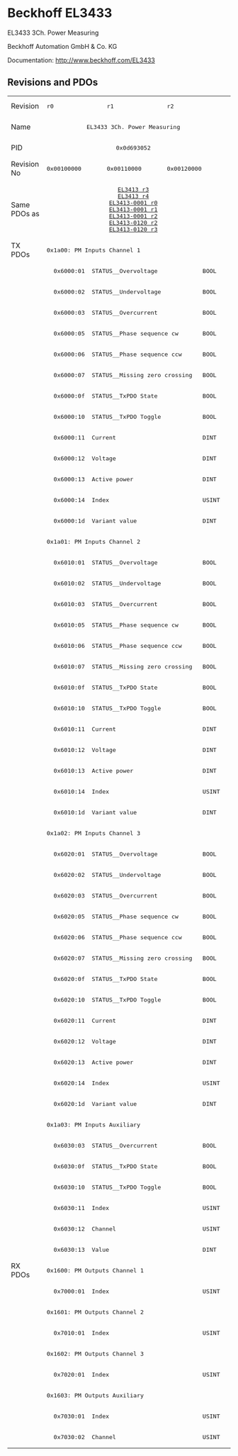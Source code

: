 # Beckhoff EL3433

EL3433 3Ch. Power Measuring

Beckhoff Automation GmbH & Co. KG

Documentation: <a href="http://www.beckhoff.com/EL3433">http://www.beckhoff.com/EL3433</a>

## Revisions and PDOs
<table>
<tr >
<td class="first">Revision</td>
<td ><pre>r0</pre></td>
<td ><pre>r1</pre></td>
<td ><pre>r2</pre></td>
</tr>
<tr >
<td class="first">Name</td>
<td  colspan=3 align="center"><pre>EL3433 3Ch. Power Measuring</pre></td>
</tr>
<tr >
<td class="first">PID</td>
<td  colspan=3 align="center"><pre>0x0d693052</pre></td>
</tr>
<tr >
<td class="first">Revision No</td>
<td ><pre>0x00100000</pre></td>
<td ><pre>0x00110000</pre></td>
<td ><pre>0x00120000</pre></td>
</tr>
<tr >
<td class="first">Same PDOs as</td>
<td  colspan=3 align="center"><pre><a href="EL3413">EL3413 r3</a><br/><a href="EL3413">EL3413 r4</a><br/><a href="EL3413-0001">EL3413-0001 r0</a><br/><a href="EL3413-0001">EL3413-0001 r1</a><br/><a href="EL3413-0001">EL3413-0001 r2</a><br/><a href="EL3413-0120">EL3413-0120 r2</a><br/><a href="EL3413-0120">EL3413-0120 r3</a></pre></td>
</tr>
<tr class="txpdo pdosection">
<td class="first" rowspan=49 valign=top>TX PDOs</td>
<td colspan=3 align="left"><pre>0x1a00: PM Inputs Channel 1</pre></td>
<td></td>
</tr>
<tr class="txpdo">
<td class="first" colspan=3 align="left"><pre>  0x6000:01  STATUS__Overvoltage             BOOL</pre></td>
</tr>
<tr class="txpdo">
<td class="first" colspan=3 align="left"><pre>  0x6000:02  STATUS__Undervoltage            BOOL</pre></td>
</tr>
<tr class="txpdo">
<td class="first" colspan=3 align="left"><pre>  0x6000:03  STATUS__Overcurrent             BOOL</pre></td>
</tr>
<tr class="txpdo">
<td class="first" colspan=3 align="left"><pre>  0x6000:05  STATUS__Phase sequence cw       BOOL</pre></td>
</tr>
<tr class="txpdo">
<td class="first" colspan=3 align="left"><pre>  0x6000:06  STATUS__Phase sequence ccw      BOOL</pre></td>
</tr>
<tr class="txpdo">
<td class="first" colspan=3 align="left"><pre>  0x6000:07  STATUS__Missing zero crossing   BOOL</pre></td>
</tr>
<tr class="txpdo">
<td class="first" colspan=3 align="left"><pre>  0x6000:0f  STATUS__TxPDO State             BOOL</pre></td>
</tr>
<tr class="txpdo">
<td class="first" colspan=3 align="left"><pre>  0x6000:10  STATUS__TxPDO Toggle            BOOL</pre></td>
</tr>
<tr class="txpdo">
<td class="first" colspan=3 align="left"><pre>  0x6000:11  Current                         DINT</pre></td>
</tr>
<tr class="txpdo">
<td class="first" colspan=3 align="left"><pre>  0x6000:12  Voltage                         DINT</pre></td>
</tr>
<tr class="txpdo">
<td class="first" colspan=3 align="left"><pre>  0x6000:13  Active power                    DINT</pre></td>
</tr>
<tr class="txpdo">
<td class="first" colspan=3 align="left"><pre>  0x6000:14  Index                           USINT</pre></td>
</tr>
<tr class="txpdo">
<td class="first" colspan=3 align="left"><pre>  0x6000:1d  Variant value                   DINT</pre></td>
</tr>
<tr class="txpdo pdosection">
<td class="first" colspan=3 align="left"><pre>0x1a01: PM Inputs Channel 2</pre></td>
</tr>
<tr class="txpdo">
<td class="first" colspan=3 align="left"><pre>  0x6010:01  STATUS__Overvoltage             BOOL</pre></td>
</tr>
<tr class="txpdo">
<td class="first" colspan=3 align="left"><pre>  0x6010:02  STATUS__Undervoltage            BOOL</pre></td>
</tr>
<tr class="txpdo">
<td class="first" colspan=3 align="left"><pre>  0x6010:03  STATUS__Overcurrent             BOOL</pre></td>
</tr>
<tr class="txpdo">
<td class="first" colspan=3 align="left"><pre>  0x6010:05  STATUS__Phase sequence cw       BOOL</pre></td>
</tr>
<tr class="txpdo">
<td class="first" colspan=3 align="left"><pre>  0x6010:06  STATUS__Phase sequence ccw      BOOL</pre></td>
</tr>
<tr class="txpdo">
<td class="first" colspan=3 align="left"><pre>  0x6010:07  STATUS__Missing zero crossing   BOOL</pre></td>
</tr>
<tr class="txpdo">
<td class="first" colspan=3 align="left"><pre>  0x6010:0f  STATUS__TxPDO State             BOOL</pre></td>
</tr>
<tr class="txpdo">
<td class="first" colspan=3 align="left"><pre>  0x6010:10  STATUS__TxPDO Toggle            BOOL</pre></td>
</tr>
<tr class="txpdo">
<td class="first" colspan=3 align="left"><pre>  0x6010:11  Current                         DINT</pre></td>
</tr>
<tr class="txpdo">
<td class="first" colspan=3 align="left"><pre>  0x6010:12  Voltage                         DINT</pre></td>
</tr>
<tr class="txpdo">
<td class="first" colspan=3 align="left"><pre>  0x6010:13  Active power                    DINT</pre></td>
</tr>
<tr class="txpdo">
<td class="first" colspan=3 align="left"><pre>  0x6010:14  Index                           USINT</pre></td>
</tr>
<tr class="txpdo">
<td class="first" colspan=3 align="left"><pre>  0x6010:1d  Variant value                   DINT</pre></td>
</tr>
<tr class="txpdo pdosection">
<td class="first" colspan=3 align="left"><pre>0x1a02: PM Inputs Channel 3</pre></td>
</tr>
<tr class="txpdo">
<td class="first" colspan=3 align="left"><pre>  0x6020:01  STATUS__Overvoltage             BOOL</pre></td>
</tr>
<tr class="txpdo">
<td class="first" colspan=3 align="left"><pre>  0x6020:02  STATUS__Undervoltage            BOOL</pre></td>
</tr>
<tr class="txpdo">
<td class="first" colspan=3 align="left"><pre>  0x6020:03  STATUS__Overcurrent             BOOL</pre></td>
</tr>
<tr class="txpdo">
<td class="first" colspan=3 align="left"><pre>  0x6020:05  STATUS__Phase sequence cw       BOOL</pre></td>
</tr>
<tr class="txpdo">
<td class="first" colspan=3 align="left"><pre>  0x6020:06  STATUS__Phase sequence ccw      BOOL</pre></td>
</tr>
<tr class="txpdo">
<td class="first" colspan=3 align="left"><pre>  0x6020:07  STATUS__Missing zero crossing   BOOL</pre></td>
</tr>
<tr class="txpdo">
<td class="first" colspan=3 align="left"><pre>  0x6020:0f  STATUS__TxPDO State             BOOL</pre></td>
</tr>
<tr class="txpdo">
<td class="first" colspan=3 align="left"><pre>  0x6020:10  STATUS__TxPDO Toggle            BOOL</pre></td>
</tr>
<tr class="txpdo">
<td class="first" colspan=3 align="left"><pre>  0x6020:11  Current                         DINT</pre></td>
</tr>
<tr class="txpdo">
<td class="first" colspan=3 align="left"><pre>  0x6020:12  Voltage                         DINT</pre></td>
</tr>
<tr class="txpdo">
<td class="first" colspan=3 align="left"><pre>  0x6020:13  Active power                    DINT</pre></td>
</tr>
<tr class="txpdo">
<td class="first" colspan=3 align="left"><pre>  0x6020:14  Index                           USINT</pre></td>
</tr>
<tr class="txpdo">
<td class="first" colspan=3 align="left"><pre>  0x6020:1d  Variant value                   DINT</pre></td>
</tr>
<tr class="txpdo pdosection">
<td class="first" colspan=3 align="left"><pre>0x1a03: PM Inputs Auxiliary</pre></td>
</tr>
<tr class="txpdo">
<td class="first" colspan=3 align="left"><pre>  0x6030:03  STATUS__Overcurrent             BOOL</pre></td>
</tr>
<tr class="txpdo">
<td class="first" colspan=3 align="left"><pre>  0x6030:0f  STATUS__TxPDO State             BOOL</pre></td>
</tr>
<tr class="txpdo">
<td class="first" colspan=3 align="left"><pre>  0x6030:10  STATUS__TxPDO Toggle            BOOL</pre></td>
</tr>
<tr class="txpdo">
<td class="first" colspan=3 align="left"><pre>  0x6030:11  Index                           USINT</pre></td>
</tr>
<tr class="txpdo">
<td class="first" colspan=3 align="left"><pre>  0x6030:12  Channel                         USINT</pre></td>
</tr>
<tr class="txpdo">
<td class="first" colspan=3 align="left"><pre>  0x6030:13  Value                           DINT</pre></td>
</tr>
<tr class="rxpdo pdosection">
<td class="first" rowspan=9 valign=top>RX PDOs</td>
<td colspan=3 align="left"><pre>0x1600: PM Outputs Channel 1</pre></td>
<td></td>
</tr>
<tr class="rxpdo">
<td class="first" colspan=3 align="left"><pre>  0x7000:01  Index                           USINT</pre></td>
</tr>
<tr class="rxpdo pdosection">
<td class="first" colspan=3 align="left"><pre>0x1601: PM Outputs Channel 2</pre></td>
</tr>
<tr class="rxpdo">
<td class="first" colspan=3 align="left"><pre>  0x7010:01  Index                           USINT</pre></td>
</tr>
<tr class="rxpdo pdosection">
<td class="first" colspan=3 align="left"><pre>0x1602: PM Outputs Channel 3</pre></td>
</tr>
<tr class="rxpdo">
<td class="first" colspan=3 align="left"><pre>  0x7020:01  Index                           USINT</pre></td>
</tr>
<tr class="rxpdo pdosection">
<td class="first" colspan=3 align="left"><pre>0x1603: PM Outputs Auxiliary</pre></td>
</tr>
<tr class="rxpdo">
<td class="first" colspan=3 align="left"><pre>  0x7030:01  Index                           USINT</pre></td>
</tr>
<tr class="rxpdo">
<td class="first" colspan=3 align="left"><pre>  0x7030:02  Channel                         USINT</pre></td>
</tr>
</table>

